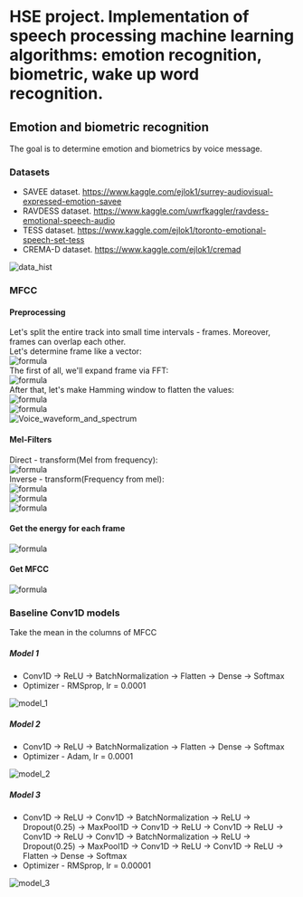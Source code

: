# HSE project. Implementation of speech processing machine learning algorithms: emotion recognition, biometric, wake up word recognition.

## Emotion and biometric recognition

The goal is to determine emotion and biometrics by voice message.

### Datasets

- SAVEE dataset. https://www.kaggle.com/ejlok1/surrey-audiovisual-expressed-emotion-savee
- RAVDESS dataset. https://www.kaggle.com/uwrfkaggler/ravdess-emotional-speech-audio
- TESS dataset. https://www.kaggle.com/ejlok1/toronto-emotional-speech-set-tess
- CREMA-D dataset. https://www.kaggle.com/ejlok1/cremad

![data_hist](https://user-images.githubusercontent.com/55574235/99854703-8aa0d780-2baf-11eb-9be7-95f9ef9983a0.png)

### MFCC

#### Preprocessing
Let's split the entire track into small time intervals - frames. Moreover, frames can overlap each other. <br/>
Let's determine frame like a vector: <br/>
![formula](https://render.githubusercontent.com/render/math?math=%24x%5Bk%5D%2C%20k%20%5Cin%20%5B1%3B%20N%5D%24) <br/>
The first of all, we'll expand frame via FFT: <br/>
![formula](https://render.githubusercontent.com/render/math?math=%24X%5Bk%5D%20%3D%20%5Csum_%7Bn%3D1%7D%5EN%20x%5Bn%5D%5Ccdot%20e%5E%7B2%5Cpi%20ikn%20%2F%20N%7D%2C%200%20%5Cleqslant%20k%20%3C%20N%24) <br/>
After that, let's make Hamming window to flatten the values: <br/>
![formula](https://render.githubusercontent.com/render/math?math=%24H%5Bk%5D%20%3D%200.54%20-%200.46%5Ccdot%5Ccos(2%5Cpi%20k%2F%20(N-1))%2C%200%20%5Cleqslant%20k%20%3C%20N%24) <br/>
![formula](https://render.githubusercontent.com/render/math?math=%24X%5Bk%5D%20%3D%20X%5Bk%5D%20%5Ccdot%20H%5Bk%5D%2C%200%20%5Cleqslant%20k%20%3C%20N%24) <br/>
![Voice_waveform_and_spectrum](https://user-images.githubusercontent.com/55574235/100019481-52480600-2e08-11eb-8087-163704a05f49.png)

#### Mel-Filters

Direct - transform(Mel from frequency): <br/>
![formula](https://render.githubusercontent.com/render/math?math=%24g(f)%20%3D%201127%5Ccdot%5Clog(1%20%2B%20f%2F700)%24) <br/>
Inverse - transform(Frequency from mel): <br/>
![formula](https://render.githubusercontent.com/render/math?math=%24g%5E%7B-1%7D(m)%20%3D%20700%5Ccdot(e%5E%7Bm%2F1127%7D%20-%201)%24) <br/>
![formula](https://render.githubusercontent.com/render/math?math=%24H_m%20%3D%0A%5Cbegin%7Bcases%7D%0A0%2C%20k%20%3C%20m%20%5C%5C%0A%5Cdfrac%7Bk%20-%20f%5Bm-1%5D%7D%7Bf%5Bm%5D%20-%20f%5Bm-1%5D%7D%2C%20f%5Bm-1%5D%5Cleqslant%20k%20%3C%20f%5Bm%5D%20%5C%5C%0A%5Cdfrac%7Bf%5Bm%2B1%5D%20-%20k%7D%7Bf%5Bm%2B1%5D%20-%20f%5Bm%5D%7D%2C%20f%5Bm%5D%20%5Cleqslant%20k%20%5Cleqslant%20f%5Bm%2B1%5D%20%5C%5C%0A0%2C%20k%20%3E%20f%5Bm%2B1%5D%0A%5Cend%7Bcases%7D%24) <br/>
![formula](https://render.githubusercontent.com/render/math?math=%24f%5Bm%5D%20%3D%20%5CBig(%5Cdfrac%7BN%7D%7BF_S%7D%5CBig)%5Ccdot%20g%5E%7B-1%7D%5CBig(g(f_1)%20%2B%20m%5Ccdot%5Cdfrac%7Bg(f_h)%20-%20g(f_1)%7D%7BM%20%2B%201%7D%5CBig)%24)

#### Get the energy for each frame

![formula](https://render.githubusercontent.com/render/math?math=%24S%5Bm%5D%20%3D%20ln(%5Csum_%7Bk%3D0%7D%5E%7Bn-1%7D%20X%5Bk%5D%5E2%5Ccdot%20H_m%5Bk%5D)%2C%200%20%5Cleqslant%20m%20%3C%20N%24)

#### Get MFCC

![formula](https://render.githubusercontent.com/render/math?math=%24c%5Bn%5D%20%3D%20%5Csum_%7Bm%3D0%7D%5E%7BM-1%7D%20S%5Bm%5D%5Ccdot%5Ccos(%5Cpi%20n(m%20%2B%201%2F2)%2FM)%2C%200%20%5Cleqslant%20n%20%3C%20M%24)


### Baseline Conv1D models

Take the mean in the columns of MFCC

##### Model 1

- Conv1D → ReLU → BatchNormalization → Flatten → Dense → Softmax
- Optimizer - RMSprop, lr = 0.0001

![model_1](https://user-images.githubusercontent.com/55574235/99855311-c5efd600-2bb0-11eb-931a-a28f0237d2de.png)

##### Model 2

- Conv1D → ReLU → BatchNormalization → Flatten → Dense → Softmax
- Optimizer - Adam, lr = 0.0001

![model_2](https://user-images.githubusercontent.com/55574235/99855420-08b1ae00-2bb1-11eb-9dda-06a59a201453.png)

##### Model 3

- Conv1D → ReLU → Conv1D → BatchNormalization → ReLU → Dropout(0.25) → MaxPool1D → Conv1D → ReLU → Conv1D → ReLU → Conv1D → ReLU → Conv1D → BatchNormalization → ReLU → Dropout(0.25) → MaxPool1D → Conv1D → ReLU → Conv1D → ReLU → Flatten → Dense → Softmax
- Optimizer - RMSprop, lr = 0.00001

![model_3](https://user-images.githubusercontent.com/55574235/99855835-e40a0600-2bb1-11eb-9a46-418f914a2dae.png)
